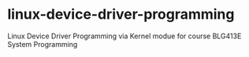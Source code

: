 # linux-device-driver-programming
Linux Device Driver Programming via Kernel modue for course BLG413E System Programming
